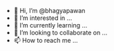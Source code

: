 - 👋 Hi, I’m @bhagyapawan
- 👀 I’m interested in ...
- 🌱 I’m currently learning ...
- 💞️ I’m looking to collaborate on ...
- 📫 How to reach me ...

<!---
bhagyapawan/bhagyapawan is a ✨ special ✨ repository because its `README.md` (this file) appears on your GitHub profile.
You can click the Preview link to take a look at your changes.
--->

